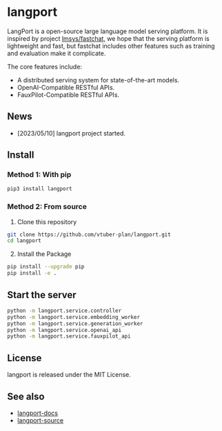 # langport
LangPort is a open-source large language model serving platform.
It is inspired by project [lmsys/fastchat](https://github.com/lm-sys/FastChat), we hope that the serving platform is lightweight and fast, but fastchat includes other features such as training and evaluation make it complicate.

The core features include:
- A distributed serving system for state-of-the-art models.
- OpenAI-Compatible RESTful APIs.
- FauxPilot-Compatible RESTful APIs.

## News
- [2023/05/10] langport project started.


## Install

### Method 1: With pip

```bash
pip3 install langport
```

### Method 2: From source

1. Clone this repository
```bash
git clone https://github.com/vtuber-plan/langport.git
cd langport
```

2. Install the Package
```bash
pip install --upgrade pip
pip install -e .
```

## Start the server

``` bash
python -m langport.service.controller
python -m langport.service.embedding_worker
python -m langport.service.generation_worker
python -m langport.service.openai_api
python -m langport.service.fauxpilot_api
```

## License

langport is released under the MIT License.


## See also

- [langport-docs](https://langport.readthedocs.io/)
- [langport-source](https://github.com/vtuber-plan/langport)
